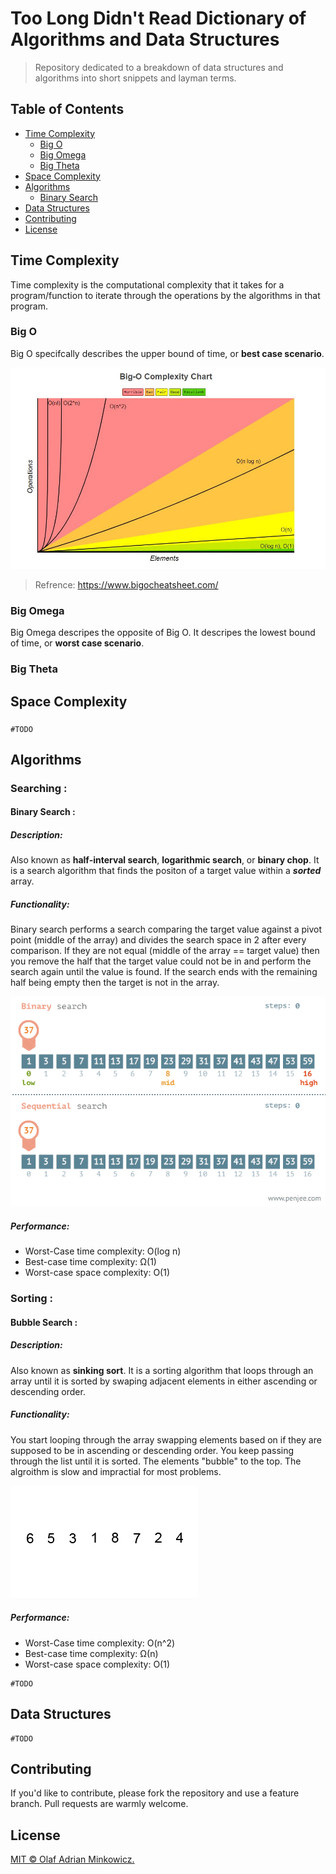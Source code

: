 ﻿# Too Long Didn't Read Dictionary of Algorithms and Data Structures
> Repository dedicated to a breakdown of data structures and algorithms into short snippets and layman terms.
## Table of Contents

- [Time Complexity](#Time-Complexity )
  - [Big O](#Big-O)
  - [Big Omega](#Big-Omega)
  - [Big Theta](#Big-Theta)
- [Space Complexity](#Space-Complexity )
- [Algorithms](#Algorithms)
  - [Binary Search](#Binary-Search-)
- [Data Structures](#Data-Structures)
- [Contributing](#contributing)
- [License](#license)


## Time Complexity

Time complexity is the computational complexity that it takes for a program/function to iterate through the operations by the algorithms in that program.
### Big O
Big O specifcally describes the upper bound of time, or **best case scenario**.

![alt text](Images/bigOCheatSheet.JPG "Binary search vs Sequential Search")
> Refrence: https://www.bigocheatsheet.com/
### Big Omega
Big Omega descripes the opposite of Big O. It descripes the lowest bound of time, or **worst case scenario**.
### Big Theta


## Space Complexity

###
```
#TODO

```

## Algorithms

### Searching :

#### Binary Search :
##### Description: 
Also known as **half-interval search**, **logarithmic search**, or **binary chop**. It is a search algorithm that finds the positon of a target value within a **_sorted_** array.
##### Functionality:
Binary search performs a search comparing the target value against a pivot point (middle of the array) and divides the search space in 2 after every comparison. If they are not equal (middle of the array == target value) then you remove the half that the target value could not be in and perform the search again until the value is found. If the search ends with the remaining half being empty then the target is not in the array.

![alt text](Images/binarySearch.gif "Binary search vs Sequential Search")

##### Performance:
+ Worst-Case time complexity:		O(log n)
+ Best-case time complexity:		Ω(1)
+ Worst-case space complexity:		O(1)





### Sorting :

#### Bubble Search :
##### Description: 
Also known as **sinking sort**. It is a sorting algorithm that loops through an array until it is sorted by swaping adjacent elements in either ascending or descending order.
##### Functionality:
You start looping through the array swapping elements based on if they are supposed to be in ascending or descending order. You keep passing through the list until it is sorted. The elements "bubble" to the top. The algroithm is slow and impractial for most problems.

![alt text](Images/bubbleSort.gif "Bubble Sort Example")

##### Performance:
+ Worst-Case time complexity:		O(n^2)
+ Best-case time complexity:		Ω(n)
+ Worst-case space complexity:		O(1)








```
#TODO
```

## Data Structures

```
#TODO
```



## Contributing

If you'd like to contribute, please fork the repository and use a feature branch. Pull requests are warmly welcome.



## License

[MIT © Olaf Adrian Minkowicz.](LICENSE)